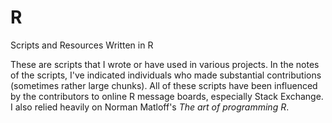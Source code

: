 # R
 Scripts and Resources Written in R

 These are scripts that I wrote or have used in various projects.
 In the notes of the scripts, I've indicated individuals who made substantial contributions (sometimes rather large chunks).
 All of these scripts have been influenced by the contributors to online R message boards, especially Stack Exchange.
 I also relied heavily on Norman Matloff's *The art of programming R*.
